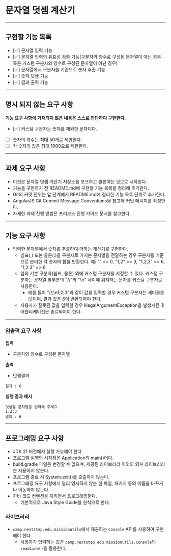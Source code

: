 # 문자열 덧셈 계산기

---

## 구현할 기능 목록

- [✅] 문자열 입력 기능
- [✅] 문자열 입력의 유효성 검증 기능(구분자와 양수로 구성된 문자열이 아닌 경우 혹은 커스텀 구분자와 양수로 구성된 문자열이 아닌 경우)
- [✅] 문자열에서 구분자를 기준으로 숫자 추출 기능
- [✅] 숫자 덧셈 기능
- [✅] 결과 출력 기능

---

## 명시 되지 않는 요구 사항

**기능 요구 사항에 기재되지 않은 내용은 스스로 판단하여 구현한다.**

- [✅] 커스텀 구분자는 숫자를 제외한 문자이다.
- [ ] 숫자의 개수는 최대 50개로 제한한다.
- [ ] 각 숫자의 값은 최대 1000으로 제한한다.

---

## 과제 요구 사항

* 미션은 문자열 덧셈 계산기 저장소를 포크하고 클론하는 것으로 시작한다.
* 기능을 구현하기 전 README.md에 구현할 기능 목록을 정리해 추가한다.
* Git의 커밋 단위는 앞 단계에서 README.md에 정리한 기능 목록 단위로 추가한다.
* AngularJS Git Commit Message Conventions을 참고해 커밋 메시지를 작성한다.
* 자세한 과제 진행 방법은 프리코스 진행 가이드 문서를 참고한다.

---

## 기능 요구 사항

* 입력한 문자열에서 숫자를 추출하여 더하는 계산기를 구현한다.
    * 쉼표(,) 또는 콜론(:)을 구분자로 가지는 문자열을 전달하는 경우 구분자를 기준으로 분리한 각 숫자의 합을 반환한다.
      예: "" => 0, "1,2" => 3, "1,2,3" => 6, "1,2:3" => 6
    * 앞의 기본 구분자(쉼표, 콜론) 외에 커스텀 구분자를 지정할 수 있다. 커스텀 구분자는 문자열 앞부분의 "//"와 "\n" 사이에 위치하는 문자를 커스텀 구분자로 사용한다.
        * 예를 들어 "//;\n1;2;3"과 같이 값을 입력할 경우 커스텀 구분자는 세미콜론(;)이며, 결과 값은 6이 반환되어야 한다.
    * 사용자가 잘못된 값을 입력할 경우 IllegalArgumentException을 발생시킨 후 애플리케이션은 종료되어야 한다.

--- 

### 입출력 요구 사항

**입력**

* 구분자와 양수로 구성된 문자열

**출력**

* 덧셈결과

```　
결과 : 6
```

**실행 결과 예시**

```
덧셈할 문자열을 입력해 주세요.
1,2:3
결과 : 6
```

---

## 프로그래밍 요구 사항

* JDK 21 버전에서 실행 가능해야 한다.
* 프로그램 실행의 시작점은 Application의 main()이다.
* build.gradle 파일은 변경할 수 없으며, 제공된 라이브러리 이외의 외부 라이브러리는 사용하지 않는다.
* 프로그램 종료 시 System.exit()를 호출하지 않는다.
* 프로그래밍 요구 사항에서 달리 명시하지 않는 한 파일, 패키지 등의 이름을 바꾸거나 이동하지 않는다.
* 자바 코드 컨벤션을 지키면서 프로그래밍한다.
    * 기본적으로 Java Style Guide를 원칙으로 한다.

### 라이브러리

* `camp.nextstep.edu.missionutils`에서 제공하는 `Console` API를 사용하여 구현해야 한다.
    * 사용자가 입력하는 값은 `camp.nextstep.edu.missionutils.Console`의 `readLine()`을 활용한다.
